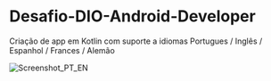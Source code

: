 # Desafio-DIO-Android-Developer
Criação de app em Kotlin com suporte a idiomas Portugues / Inglês / Espanhol / Frances / Alemão

![Screenshot_PT_EN](https://github.com/Zehlito/Desafio-DIO-Android-Developer/assets/92304737/93946fc2-48a0-4ae0-8683-4d06610f35af)
